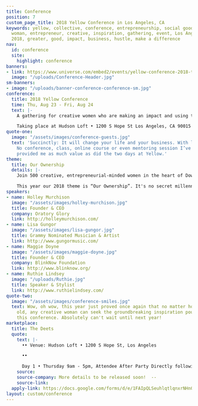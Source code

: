 ```yaml
---
title: Conference
position: 7
custom_page_title: 2018 Yellow Conference in Los Angeles, CA
keywords: yellow, collective, conference, entrepreneurship, social good, bloom, women,
  woman, entrepreneur, creative, inspiration, gathering, event, Los Angeles, august,
  2018, greater, good, impact, business, hustle, make a difference
nav:
  id: conference
  site:
    highlight: conference
banners:
- link: https://www.universe.com/embed2/events/yellow-conference-2018-tickets-los-angeles-SKLDM0
  image: "/uploads/Conference-Header.jpg"
sm-banners:
- image: "/uploads/banner-conference-conference-sm.jpg"
conference:
  title: 2018 Yellow Conference
  time: Thu, Aug 23 - Fri, Aug 24
  text: |-
    A gathering for creative women who are making an impact and using their gifts, skills and talents to serve the greater good.

    Taking place at Hudson Loft • 1200 S Hope St Los Angeles, CA 90015
quote-one:
  image: "/assets/images/conference-guests.jpg"
  text: 'Succinctly: It will change your life and your business. With less brevity:
    No conference, class, online course or even mentoring session I’ve ever had has
    provided me as much value as did the two days at Yellow.'
theme:
  title: Our Ownership
  details: |-
    Join 500 creative, entrepreneurial-minded women in the heart of Downtown Los Angeles for a gathering that is so much more than a conference. This is for the ones who desire to fight for a better tomorrow. The ones who are willing to roll up their sleeves, step out in courage, and use their creativity for good. This is where we come together for the benefit of humankind.

    This year our 2018 theme is “Our Ownership”. It's no secret millennials aren't owning items like cars, houses and music like previous generations. Although we are less inclined to own when it comes to material possessions, what if we were known as a generation who knows how to own _who they are?_ Owning the stories, dreams, visions, passions and abilities we have. Owning the problems of the world instead of turning a blind eye. Owning the fact that we're in this together as global citizens. Join us as we dive into this theme at our 2018 conference.
speakers:
- name: Holley Murchison
  image: "/assets/images/holley-murchison.jpg"
  title: Founder & CEO
  company: Oratory Glory
  link: http://holleymurchison.com/
- name: Lisa Gungor
  image: "/assets/images/lisa-gungor.jpg"
  title: Grammy Nominated Musician & Artist
  link: http://www.gungormusic.com/
- name: Maggie Doyne
  image: "/assets/images/maggie-doyne.jpg"
  title: Founder & CEO
  company: BlinkNow Foundation
  link: http://www.blinknow.org/
- name: Ruthie Lindsey
  image: "/uploads/Ruthie.jpg"
  title: Speaker & Stylist
  link: http://www.ruthielindsey.com/
quote-two:
  image: "/assets/images/conference-smiles.jpg"
  text: Wow, oh wow, this year just proved once again that no matter how young or
    old, any creative woman can seek the groundbreaking inspiration poured out from
    this conference. Absolutely can't wait until next year!
marketplace:
  title: The Deets
  quote:
    text: |-
      •• Venue: Hudson Loft • 1200 S Hope St, Los Angeles

      ••

      Day 1 • Thursday 9am - 5pm, Attendee After Party Directly following Conference ~~ Day 2 • Friday 9am - 5pm
    source: 
    source-company: More details to be released soon!  --
    source-link: 
  apply-link: https://docs.google.com/forms/d/e/1FAIpQLSeuhlqtlqnxrNHn0DdoFmQdHaO5ouMVwIcPj8Kt_buhJ6uZOA/viewform
layout: custom/conference
---
```



